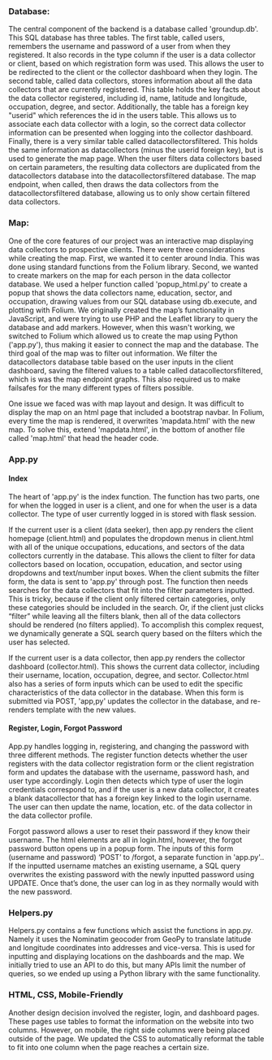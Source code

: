 ### Database:
The central component of the backend is a database called 'groundup.db'. This SQL database has three tables. The first table, called users, remembers the username and password of a user from when they registered. It also records in the type column if the user is a data collector or client, based on which registration form was used. This allows the user to be redirected to the client or the collector dashboard when they login. The second table, called data collectors, stores information about all the data collectors that are currently registered. This table holds the key facts about the data collector registered, including id, name, latitude and longitude, occupation, degree, and sector. Additionally, the table has a foreign key "userid" which references the id in the users table. This allows us to associate each data collector with a login, so the correct data collector information can be presented when logging into the collector dashboard. Finally, there is a very similar table called datacollectorsfiltered. This holds the same information as datacollectors (minus the userid foreign key), but is used to generate the map page. When the user filters data collectors based on certain parameters, the resulting data collectors are duplicated from the datacollectors database into the datacollectorsfiltered database. The map endpoint, when called, then draws the data collectors from the datacollectorsfiltered database, allowing us to only show certain filtered data collectors.

### Map:
One of the core features of our project was an interactive map displaying data collectors to prospective clients. There were three considerations while creating the map. First, we wanted it to center around India. This was done using standard functions from the Folium library. Second, we wanted to create markers on the map for each person in the data collector database. We used a helper function called 'popup_html.py' to create a popup that shows the data collectors name, education, sector, and occupation, drawing values from our SQL database using db.execute, and plotting with Folium. We originally created the map’s functionality in JavaScript, and were trying to use PHP and the Leaflet library to query the database and add markers. However, when this wasn't working, we switched to Folium which allowed us to create the map using Python ('app.py'), thus making it easier to connect the map and the database. The third goal of the map was to filter out information. We filter the datacollectors database table based on the user inputs in the client dashboard, saving the filtered values to a table called datacollectorsfiltered, which is was the map endpoint graphs. This also required us to make failsafes for the many different types of filters possible.

One issue we faced was with map layout and design. It was difficult to display the map on an html page that included a bootstrap navbar. In Folium, every time the map is rendered, it overwrites 'mapdata.html' with the new map. To solve this, extend 'mapdata.html', in the bottom of another file called 'map.html' that head the header code. 

### App.py
#### Index
The heart of 'app.py' is the index function. The function has two parts, one for when the logged in user is a client, and one for when the user is a data collector. The type of user currently logged in is stored with flask session.

If the current user is a client (data seeker), then app.py renders the client homepage (client.html) and populates the dropdown menus in client.html with all of the unique occupations, educations, and sectors of the data collectors currently in the database. This allows the client to filter for data collectors based on location, occupation, education, and sector using dropdowns and text/number input boxes. When the client submits the filter form, the data is sent to 'app.py' through post. The function then needs searches for the data collectors that fit into the filter parameters inputted. This is tricky, because if the client only filtered certain categories, only these categories should be included in the search. Or, if the client just clicks “filter” while leaving all the filters blank, then all of the data collectors should be rendered (no filters applied). To accomplish this complex request, we dynamically generate a SQL search query based on the filters which the user has selected. 

If the current user is a data collector, then app.py renders the collector dashboard (collector.html). This shows the current data collector, including their username, location, occupation, degree, and sector. Collector.html also has a series of form inputs which can be used to edit the specific characteristics of the data collector in the database. When this form is submitted via POST, 'app,py' updates the collector in the database, and re-renders template with the new values.

#### Register, Login, Forgot Password 
App.py handles logging in, registering, and changing the password with three different methods. The register function detects whether the user registers with the data collector registration form or the client registration form and updates the database with the username, password hash, and user type accordingly. Login then detects which type of user the login credentials correspond to, and if the user is a new data collector, it creates a blank datacollector that has a foreign key linked to the login username. The user can then update the name, location, etc. of the data collector in the data collector profile. 

Forgot password allows a user to reset their password if they know their username. The html elements are all in login.html, however, the forgot password button opens up in a popup form. The inputs of this form (username and password) ‘POST’ to /forgot, a separate function in 'app.py'.. If the inputted username matches an existing username, a SQL query overwrites the existing password with the newly inputted password using UPDATE. Once that’s done, the user can log in as they normally would with the new password. 

### Helpers.py
Helpers.py contains a few functions which assist the functions in app.py. Namely it uses the Nominatim geocoder from GeoPy to translate latitude and longitude coordinates into addresses and vice-versa. This is used for inputting and displaying locations on the dashboards and the map. We initially tried to use an API to do this, but many APIs limit the number of queries, so we ended up using a Python library with the same functionality. 

### HTML, CSS, Mobile-Friendly
Another design decision involved the register, login, and dashboard pages. These pages use tables to format the information on the website into two columns. However, on mobile, the right side columns were being placed outside of the page. We updated the CSS to automatically reformat the table to fit into one column when the page reaches a certain size. 